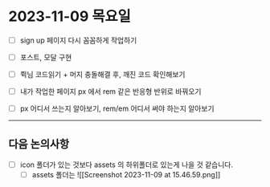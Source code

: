 # 2023-11-09 목요일
- [ ] sign up 페이지 다시 꼼꼼하게 작업하기
- [ ] 포스트, 모달 구현

- [ ] 쮝님 코드읽기 + 머지 충돌해결 후, 깨진 코드 확인해보기
- [ ] 내가 작업한 페이지 px 에서 rem 같은 반응형 반위로 바꿔오기
- [ ] px 어디서 쓰는지 알아보기, rem/em 어디서 써야 하는지 알아보기
---
## 다음 논의사항
- [ ] icon 폴더가 있는 것보다 assets 의 하위폴더로 있는게 나을 것 같습니다.
	- [ ] assets 폴더는 
![[Screenshot 2023-11-09 at 15.46.59.png]]
